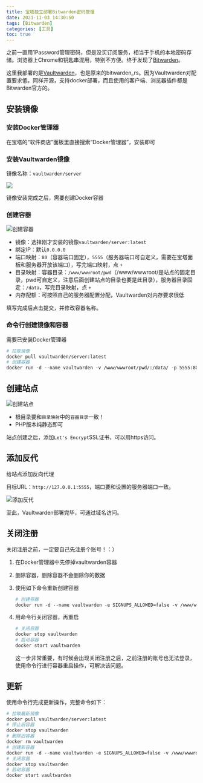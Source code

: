 ```yaml
---
title: 宝塔独立部署Bitwarden密码管理
date: 2021-11-03 14:30:50
tags: [Bitwarden]
categories: [工具]
toc: true
---
```


之前一直用1Password管理密码，但是没买订阅服务，相当于手机的本地密码存储。浏览器上Chrome和钥匙串混用，特别不方便。终于发现了[Bitwarden](https://bitwarden.com/)。

<!--more-->

这里我部署的是[Vaultwarden](https://rs.bitwarden.in/)，也是原来的bitwarden_rs。因为Vaultwarden对配置要求低，同样开源，支持docker部署，而且使用的客户端、浏览器插件都是Bitwarden官方的。

## 安装镜像

### 安装Docker管理器

在宝塔的“软件商店”面板里直接搜索“Docker管理器”，安装即可

### 安装Vaultwarden镜像

镜像名称：`vaultwarden/server`

![](https://imagedb-1257991841.cos.ap-beijing.myqcloud.com/WX20211103-101352@2x.png)

镜像安装完成之后，需要创建Docker容器

### 创建容器

![创建容器](https://imagedb-1257991841.cos.ap-beijing.myqcloud.com/image-20211103102621111.png)

- 镜像：选择刚才安装的镜像`vaultwarden/server:latest`
- 绑定IP：默认`0.0.0.0`
- 端口映射：`80`（容器端口固定），`5555`（服务器端口可自定义，需要在宝塔面板和服务器开放该端口），写完端口映射，点 `+`
- 目录映射：容器目录：`/www/wwwroot/pwd`（/www/wwwroot/是站点的固定目录，pwd可自定义，注意后面创建站点的目录也要是此目录），服务器目录固定：`/data`，写完目录映射，点 `+`
- 内存配额：可按照自己的服务器配置分配，Vaultwarden对内存要求很低

填写完成后点击提交，并修改容器名称。

### 命令行创建镜像和容器

需要已安装Docker管理器

```dockerfile
# 拉取镜像
docker pull vaultwarden/server:latest
# 创建容器
docker run -d --name vaultwarden -v /www/wwwroot/pwd/:/data/ -p 5555:80 vaultwarden/server:latest
```

## 创建站点

![创建站点](https://imagedb-1257991841.cos.ap-beijing.myqcloud.com/image-20211103113428280.png)

- 根目录要和`目录映射`中的`容器目录`一致！
- PHP版本纯静态即可

站点创建之后，添加`Let's Encrypt`SSL证书，可以用https访问。

## 添加反代

给站点添加反向代理

目标URL：`http://127.0.0.1:5555`，端口要和设置的服务器端口一致。

![添加反代](https://imagedb-1257991841.cos.ap-beijing.myqcloud.com/image-20211103120910132.png)

至此，Vaultwarden部署完毕，可通过域名访问。

## 关闭注册

关闭注册之前，一定要自己先注册个账号！：）

1. 在Docker管理器中先停掉vaultwarden容器

2. 删除容器，删除容器不会删除你的数据

3. 使用如下命令重新创建容器

   ```dockerfile
   # 创建容器
   docker run -d --name vaultwarden -e SIGNUPS_ALLOWED=false -v /www/wwwroot/pwd/:/data/ -p 5555:80 vaultwarden/server:latest
   ```

4. 用命令行关闭容器，再重启

   ```dockerfile
   # 关闭容器
   docker stop vaultwarden
   # 启动容器
   docker start vaultwarden
   ```

   这一步非常重要，有时候会出现关闭注册之后，之前注册的账号也无法登录，使用命令行进行容器重启操作，可解决该问题。

## 更新

使用命令行完成更新操作，完整命令如下：

```dockerfile
# 拉取最新镜像
docker pull vaultwarden/server:latest
# 停止旧容器
docker stop vaultwarden
# 删除旧容器
docker rm vaultwarden
# 创建新容器
docker run -d --name vaultwarden -e SIGNUPS_ALLOWED=false -v /www/wwwroot/pwd/:/data/ -p 5555:80 vaultwarden/server:latest
# 关闭容器
docker stop vaultwarden
# 启动容器
docker start vaultwarden
```
